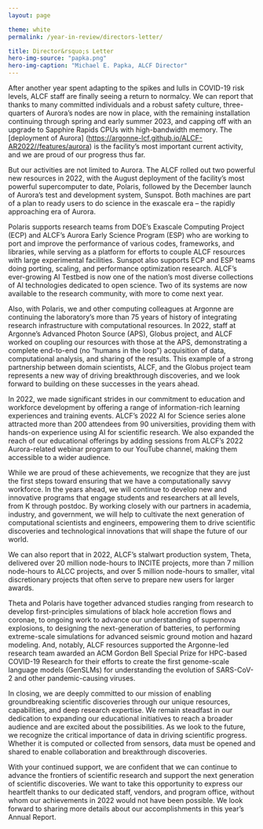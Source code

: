 ```yaml
---
layout: page

theme: white
permalink: /year-in-review/directors-letter/

title: Director&rsquo;s Letter
hero-img-source: "papka.png"
hero-img-caption: "Michael E. Papka, ALCF Director"
---
```



After another year spent adapting to the spikes and lulls in COVID-19 risk levels, ALCF staff are finally seeing a return to normalcy. We can report that thanks to many committed individuals and a robust safety culture, three-quarters of Aurora’s nodes are now in place, with the remaining installation continuing through spring and early summer 2023, and capping off with an upgrade to Sapphire Rapids CPUs with high-bandwidth memory. The [deployment of Aurora] (https://argonne-lcf.github.io/ALCF-AR2022//features/aurora) is the facility’s most important current activity, and we are proud of our progress thus far.

But our activities are not limited to Aurora. The ALCF rolled out two powerful new resources in 2022, with the August deployment of the facility’s most powerful supercomputer to date, Polaris, followed by the December launch of Aurora’s test and development system, Sunspot. Both machines are part of a plan to ready users to do science in the exascale era – the rapidly approaching era of Aurora.

Polaris supports research teams from DOE’s Exascale Computing Project (ECP) and ALCF’s Aurora Early Science Program (ESP) who are working to port and improve the performance of various codes, frameworks, and libraries, while serving as a platform for efforts to couple ALCF resources with large experimental facilities. Sunspot also supports ECP and ESP teams doing porting, scaling, and performance optimization research. ALCF’s ever-growing AI Testbed is now one of the nation’s most diverse collections of AI technologies dedicated to open science. Two of its systems are now available to the research community, with more to come next year.  

Also, with Polaris, we and other computing colleagues at Argonne are continuing the laboratory’s more than 75 years of history of integrating research infrastructure with computational resources. In 2022, staff at Argonne’s Advanced Photon Source (APS), Globus project, and ALCF worked on coupling our resources with those at the APS, demonstrating a complete end-to-end (no “humans in the loop”) acquisition of data, computational analysis, and sharing of the results. This example of a strong partnership between domain scientists, ALCF, and the Globus project team represents a new way of driving breakthrough discoveries, and we look forward to building on these successes in the years ahead.

In 2022, we made significant strides in our commitment to education and workforce development by offering a range of information-rich learning experiences and training events. ALCF’s 2022 AI for Science series alone attracted more than 200 attendees from 90 universities, providing them with hands-on experience using AI for scientific research. We also expanded the reach of our educational offerings by adding sessions from ALCF’s 2022 Aurora-related webinar program to our YouTube channel, making them accessible to a wider audience.

While we are proud of these achievements, we recognize that they are just the first steps toward ensuring that we have a computationally savvy workforce. In the years ahead, we will continue to develop new and innovative programs that engage students and researchers at all levels, from K through postdoc. By working closely with our partners in academia, industry, and government, we will help to cultivate the next generation of computational scientists and engineers, empowering them to drive scientific discoveries and technological innovations that will shape the future of our world.

We can also report that in 2022, ALCF’s stalwart production system, Theta, delivered over 20 million node-hours to INCITE projects, more than 7 million node-hours to ALCC projects, and over 5 million node-hours to smaller, vital discretionary projects that often serve to prepare new users for larger awards.

Theta and Polaris have together advanced studies ranging from research to develop first-principles simulations of black hole accretion flows and coronae, to ongoing work to advance our understanding of supernova explosions, to designing the next-generation of batteries, to performing extreme-scale simulations for advanced seismic ground motion and hazard modeling.
And, notably, ALCF resources supported the Argonne-led research team awarded an ACM Gordon Bell Special Prize for HPC-based COVID-19 Research for their efforts to create the first genome-scale language models (GenSLMs) for understanding the evolution of SARS-CoV-2 and other pandemic-causing viruses. 

In closing, we are deeply committed to our mission of enabling groundbreaking scientific discoveries through our unique resources, capabilities, and deep research expertise. We remain steadfast in our dedication to expanding our educational initiatives to reach a broader audience and are excited about the possibilities. As we look to the future, we recognize the critical importance of data in driving scientific progress. Whether it is computed or collected from sensors, data must be opened and shared to enable collaboration and breakthrough discoveries. 

With your continued support, we are confident that we can continue to advance the frontiers of scientific research and support the next generation of scientific discoveries. We want to take this opportunity to express our heartfelt thanks to our dedicated staff, vendors, and program office, without whom our achievements in 2022 would not have been possible. We look forward to sharing more details about our accomplishments in this year’s Annual Report.

